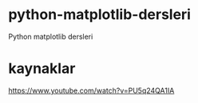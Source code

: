 # python-matplotlib-dersleri
Python matplotlib dersleri 

# kaynaklar

https://www.youtube.com/watch?v=PU5q24QA1IA
